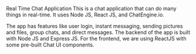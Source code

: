 Real Time Chat Application 
This is a chat application that can do many things in real-time. It uses Node JS, React JS, and ChatEngine.io.

The app has features like user login, instant messaging, sending pictures and files, group chats, and direct messages. 
The backend of the app is built with Node JS and Express JS. 
For the frontend, we are using ReactJS with some pre-built Chat UI components.
